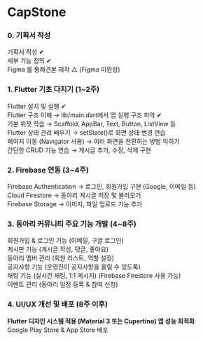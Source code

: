 # CapStone

### 0. 기획서 작성 
기획서 작성  ✔  
세부 기능 정의 ✔     
Figma 를 통해견본 제작 △ (Figma 미완성)

### 1. Flutter 기초 다지기 (1~2주)
Flutter 설치 및 실행 ✔     
Flutter 구조 이해 → lib/main.dart에서 앱 실행 구조 파악  ✔       
기본 위젯 학습 → Scaffold, AppBar, Text, Button, ListView 등    
Flutter 상태 관리 배우기 → setState()로 화면 상태 변경 연습    
페이지 이동 (Navigator 사용) → 여러 화면을 전환하는 방법 익히기    
간단한 CRUD 기능 연습 → 게시글 추가, 수정, 삭제 구현    

### 2. Firebase 연동 (3~4주)
Firebase Authentication → 로그인, 회원가입 구현 (Google, 이메일 등)    
Cloud Firestore → 동아리 게시글 저장 및 불러오기    
Firebase Storage → 이미지, 파일 업로드 기능 추가    

### 3️. 동아리 커뮤니티 주요 기능 개발 (4~8주)
회원가입 & 로그인 기능 (이메일, 구글 로그인)    
게시판 기능 (게시글 작성, 댓글, 좋아요)    
동아리 멤버 관리 (회원 리스트, 역할 설정)      
공지사항 기능 (운영진이 공지사항을 올릴 수 있도록)    
채팅 기능 (실시간 채팅, 1:1 메시지) (Firebase Firestore 사용 가능)    
이벤트 관리 (동아리 일정 등록 & 참여 신청)    

### 4. UI/UX 개선 및 배포 (8주 이후)
**Flutter 디자인 시스템 적용 (Material 3 또는 Cupertino) 앱 성능 최적화**    
Google Play Store & App Store 배포    
